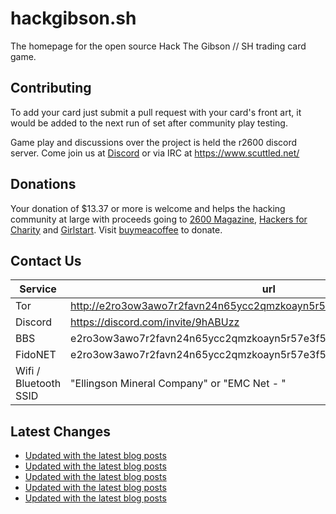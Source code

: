 # hackgibson.sh
The homepage for the open source Hack The Gibson // SH trading card game.


## Contributing

To add your card just submit a pull request with your card's front art, it would be added to the next run of set after community play testing.

Game play and discussions over the project is held the r2600 discord server. Come join us at [Discord](https://discord.com/invite/9hABUzz) or via IRC at https://www.scuttled.net/


## Donations

Your donation of $13.37 or more is welcome and helps the hacking community at large with proceeds going to [2600 Magazine](https://2600.com/), [Hackers for Charity](https://hackersforcharity.org) and [Girlstart](https://girlstart.org).  Visit [buymeacoffee](https://www.buymeacoffee.com/hackgibson.sh) to donate.


## Contact Us

Service | url
-|-
Tor | http://e2ro3ow3awo7r2favn24n65ycc2qmzkoayn5r57e3f56nvjwdcgg32ad.onion
Discord | https://discord.com/invite/9hABUzz
BBS | e2ro3ow3awo7r2favn24n65ycc2qmzkoayn5r57e3f56nvjwdcgg32ad.onion:23
FidoNET | e2ro3ow3awo7r2favn24n65ycc2qmzkoayn5r57e3f56nvjwdcgg32ad.onion:24554
Wifi / Bluetooth SSID | "Ellingson Mineral Company" or "EMC Net - <fidonet address>"

## Latest Changes
<!-- BLOG-POST-LIST:START -->
- [Updated with the latest blog posts](https://github.com/DFW2600/hackgibson.sh/commit/97a3cc16314f3ec6ac302195a8aac79d8186cfe3)
- [Updated with the latest blog posts](https://github.com/DFW2600/hackgibson.sh/commit/30cd9ec1c65a78caa53ab998bb03a9492af7f4f4)
- [Updated with the latest blog posts](https://github.com/DFW2600/hackgibson.sh/commit/37f92db76c6ed182abf511573995725bb2f4a515)
- [Updated with the latest blog posts](https://github.com/DFW2600/hackgibson.sh/commit/cac032c915fe468419c6c57d3a0f26008b3b0f90)
- [Updated with the latest blog posts](https://github.com/DFW2600/hackgibson.sh/commit/6347453c91d48f827622a6ec24835508edf2925b)
<!-- BLOG-POST-LIST:END -->
